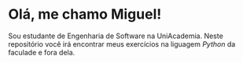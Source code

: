 # Olá, me chamo Miguel!
<p> Sou estudante de Engenharia de Software na UniAcademia.
Neste repositório você irá encontrar meus exercícios na
liguagem <em>Python</em> da faculade e fora dela. </p>
